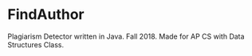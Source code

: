 # FindAuthor
Plagiarism Detector written in Java. Fall 2018.
Made for AP CS with Data Structures Class.
